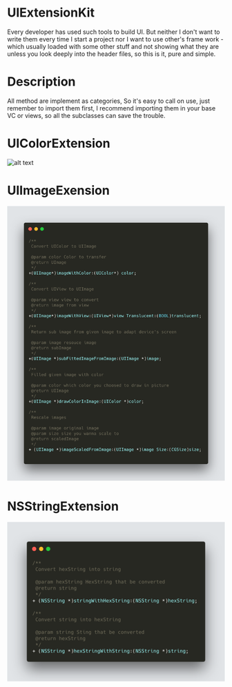 # UIExtensionKit
 Every developer has used such tools to build UI. But neither I don't want to write them every time I start a project nor I want to use other's frame work - which usually loaded with some other stuff and not showing what they are unless you look deeply into the header files, so this is it, pure and simple.

# Description

All method are implement as categories, So it's easy to call on use, just remember to import them first, I recommend importing them in your base VC or views, so all the subclasses can save the trouble.

# UIColorExtension
![alt text](/ImageResources/UIColorExtension.png)

# UIImageExension
![alt text](/ImageResources/UIImageExtension.png)

# NSStringExtension
![alt text](/ImageResources/NSStringExtension.png)
